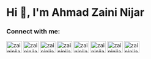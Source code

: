 <h1>Hi 👋, I'm Ahmad Zaini Nijar</h1>

<h3 align="left">Connect with me:</h3>
<p align="left">
<a href="https://codepen.io/zaininijar" target="blank"><img align="center" src="https://raw.githubusercontent.com/rahuldkjain/github-profile-readme-generator/master/src/images/icons/Social/codepen.svg" alt="zaininijar" height="30" width="40" /></a>
<a href="https://twitter.com/zaininijar" target="blank"><img align="center" src="https://raw.githubusercontent.com/rahuldkjain/github-profile-readme-generator/master/src/images/icons/Social/twitter.svg" alt="zaininijar" height="30" width="40" /></a>
<a href="https://linkedin.com/in/zaininijar" target="blank"><img align="center" src="https://raw.githubusercontent.com/rahuldkjain/github-profile-readme-generator/master/src/images/icons/Social/linked-in-alt.svg" alt="zaininijar" height="30" width="40" /></a>
<a href="https://stackoverflow.com/users/zaininijar" target="blank"><img align="center" src="https://raw.githubusercontent.com/rahuldkjain/github-profile-readme-generator/master/src/images/icons/Social/stack-overflow.svg" alt="zaininijar" height="30" width="40" /></a>
<a href="https://fb.com/zaininijar" target="blank"><img align="center" src="https://raw.githubusercontent.com/rahuldkjain/github-profile-readme-generator/master/src/images/icons/Social/facebook.svg" alt="zaininijar" height="30" width="40" /></a>
<a href="https://instagram.com/zaini.nijar" target="blank"><img align="center" src="https://raw.githubusercontent.com/rahuldkjain/github-profile-readme-generator/master/src/images/icons/Social/instagram.svg" alt="zaininijar" height="30" width="40" /></a>
<a href="https://www.youtube.com/c/zaininijar" target="blank"><img align="center" src="https://raw.githubusercontent.com/rahuldkjain/github-profile-readme-generator/master/src/images/icons/Social/youtube.svg" alt="zaininijar" height="30" width="40" /></a>
<a href="https://discord.gg/zaininijar" target="blank"><img align="center" src="https://raw.githubusercontent.com/rahuldkjain/github-profile-readme-generator/master/src/images/icons/Social/discord.svg" alt="zaininijar" height="30" width="40" /></a>
</p>
